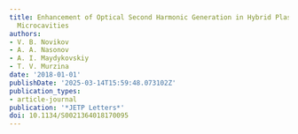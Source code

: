 ```yaml
---
title: Enhancement of Optical Second Harmonic Generation in Hybrid Plasmonic–Photonic
  Microcavities
authors:
- V. B. Novikov
- A. A. Nasonov
- A. I. Maydykovskiy
- T. V. Murzina
date: '2018-01-01'
publishDate: '2025-03-14T15:59:48.073102Z'
publication_types:
- article-journal
publication: '*JETP Letters*'
doi: 10.1134/S0021364018170095
---
```

